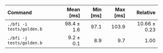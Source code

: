 | Command | Mean [ms] | Min [ms] | Max [ms] | Relative |
|:---|---:|---:|---:|---:|
| `./bfi -i tests/golden.b` | 98.4 ± 1.6 | 97.1 | 103.9 | 10.66 ± 0.23 |
| `./bfi -j tests/golden.b` | 9.2 ± 0.1 | 8.9 | 9.7 | 1.00 |
